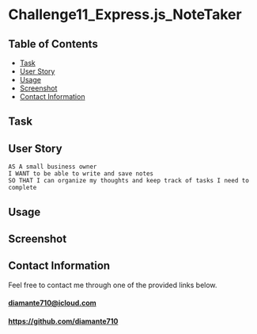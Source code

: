# Challenge11_Express.js_NoteTaker

## Table of Contents

* [Task](#Task)
* [User Story](#User-Story)
* [Usage](#Usage)
* [Screenshot](#Screenshot)
* [Contact Information](#Contact-Information)

## <a name="Task"></a>Task





## <a name="User Story"></a>User Story

```
AS A small business owner
I WANT to be able to write and save notes
SO THAT I can organize my thoughts and keep track of tasks I need to complete
```

## <a name="Usage"></a>Usage

## <a name="Screenshot"></a>Screenshot

## <a name="Contact Information"></a>Contact Information
Feel free to contact me through one of the provided links below.

#### diamante710@icloud.com
#### https://github.com/diamante710


